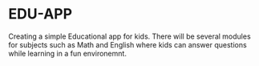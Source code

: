 # EDU-APP
Creating a simple Educational app for kids. There will be several modules for subjects such as Math and English where kids can answer questions while learning in a fun environemnt.
